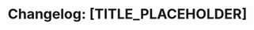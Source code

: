 ---
title: "Changelog: [TITLE_PLACEHOLDER]"
standard_id: "UA-TPL-CHANGELOG-DOCUMENT"
aliases: ["[ALIAS_PLACEHOLDER]"]
tags:
  - status/active
  - content-type/changelog
  - topic/governance
kb-id: "standards"
info-type: "changelog"
primary-topic: "[PRIMARY_TOPIC_PLACEHOLDER]"
related-standards: ["[RELATED_STANDARD_PLACEHOLDER]"]
version: "1.0.0"
date-created: "2025-05-30T23:30:00Z"
date-modified: "2025-05-30T23:30:00Z"
primary_domain: "GM"
sub_domain: "GUIDE"
scope_application: "Tracks changes to the [SCOPE_PLACEHOLDER]."
criticality: "P2-Medium"
lifecycle_gatekeeper: "No-Gatekeeper"
impact_areas: ["Change tracking", "Version history", "[IMPACT_PLACEHOLDER]"]
change_log_url: "./UA-TPL-CHANGELOG-DOCUMENT.md"
--- 